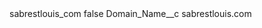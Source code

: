 <?xml version="1.0" encoding="UTF-8"?>
<CustomMetadata xmlns="http://soap.sforce.com/2006/04/metadata" xmlns:xsi="http://www.w3.org/2001/XMLSchema-instance" xmlns:xsd="http://www.w3.org/2001/XMLSchema">
    <label>sabrestlouis_com</label>
    <protected>false</protected>
    <values>
        <field>Domain_Name__c</field>
        <value xsi:type="xsd:string">sabrestlouis.com</value>
    </values>
</CustomMetadata>
